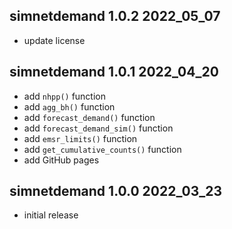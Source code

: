 ## simnetdemand 1.0.2 2022_05_07

* update license

## simnetdemand 1.0.1 2022_04_20

* add `nhpp()` function
* add `agg_bh()` function
* add `forecast_demand()` function
* add `forecast_demand_sim()` function
* add `emsr_limits()` function
* add `get_cumulative_counts()` function
* add GitHub pages

## simnetdemand 1.0.0 2022_03_23

* initial release

